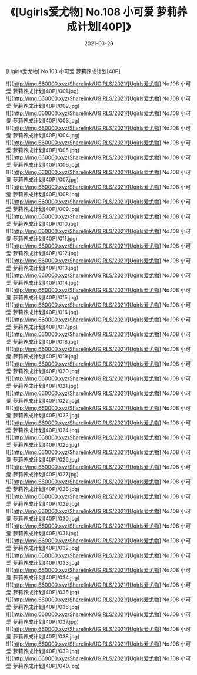 ﻿---
layout: post
title:  《[Ugirls爱尤物] No.108 小可爱 萝莉养成计划[40P]》
date:   2021-03-29
img: http://img.660000.xyz/Sharelink/UGIRLS/2021/[Ugirls爱尤物] No.108 小可爱 萝莉养成计划[40P]/000.jpg
categories: [美女, 清纯, 唯美]
---

[Ugirls爱尤物] No.108 小可爱 萝莉养成计划[40P]

  ![](http://img.660000.xyz/Sharelink/UGIRLS/2021/[Ugirls爱尤物] No.108 小可爱 萝莉养成计划[40P]/001.jpg) <br> ![](http://img.660000.xyz/Sharelink/UGIRLS/2021/[Ugirls爱尤物] No.108 小可爱 萝莉养成计划[40P]/002.jpg) <br> ![](http://img.660000.xyz/Sharelink/UGIRLS/2021/[Ugirls爱尤物] No.108 小可爱 萝莉养成计划[40P]/003.jpg) <br> ![](http://img.660000.xyz/Sharelink/UGIRLS/2021/[Ugirls爱尤物] No.108 小可爱 萝莉养成计划[40P]/004.jpg) <br> ![](http://img.660000.xyz/Sharelink/UGIRLS/2021/[Ugirls爱尤物] No.108 小可爱 萝莉养成计划[40P]/005.jpg) <br> ![](http://img.660000.xyz/Sharelink/UGIRLS/2021/[Ugirls爱尤物] No.108 小可爱 萝莉养成计划[40P]/006.jpg) <br> ![](http://img.660000.xyz/Sharelink/UGIRLS/2021/[Ugirls爱尤物] No.108 小可爱 萝莉养成计划[40P]/007.jpg) <br> ![](http://img.660000.xyz/Sharelink/UGIRLS/2021/[Ugirls爱尤物] No.108 小可爱 萝莉养成计划[40P]/008.jpg) <br> ![](http://img.660000.xyz/Sharelink/UGIRLS/2021/[Ugirls爱尤物] No.108 小可爱 萝莉养成计划[40P]/009.jpg) <br> ![](http://img.660000.xyz/Sharelink/UGIRLS/2021/[Ugirls爱尤物] No.108 小可爱 萝莉养成计划[40P]/010.jpg) <br> ![](http://img.660000.xyz/Sharelink/UGIRLS/2021/[Ugirls爱尤物] No.108 小可爱 萝莉养成计划[40P]/011.jpg) <br> ![](http://img.660000.xyz/Sharelink/UGIRLS/2021/[Ugirls爱尤物] No.108 小可爱 萝莉养成计划[40P]/012.jpg) <br> ![](http://img.660000.xyz/Sharelink/UGIRLS/2021/[Ugirls爱尤物] No.108 小可爱 萝莉养成计划[40P]/013.jpg) <br> ![](http://img.660000.xyz/Sharelink/UGIRLS/2021/[Ugirls爱尤物] No.108 小可爱 萝莉养成计划[40P]/014.jpg) <br> ![](http://img.660000.xyz/Sharelink/UGIRLS/2021/[Ugirls爱尤物] No.108 小可爱 萝莉养成计划[40P]/015.jpg) <br> ![](http://img.660000.xyz/Sharelink/UGIRLS/2021/[Ugirls爱尤物] No.108 小可爱 萝莉养成计划[40P]/016.jpg) <br> ![](http://img.660000.xyz/Sharelink/UGIRLS/2021/[Ugirls爱尤物] No.108 小可爱 萝莉养成计划[40P]/017.jpg) <br> ![](http://img.660000.xyz/Sharelink/UGIRLS/2021/[Ugirls爱尤物] No.108 小可爱 萝莉养成计划[40P]/018.jpg) <br> ![](http://img.660000.xyz/Sharelink/UGIRLS/2021/[Ugirls爱尤物] No.108 小可爱 萝莉养成计划[40P]/019.jpg) <br> ![](http://img.660000.xyz/Sharelink/UGIRLS/2021/[Ugirls爱尤物] No.108 小可爱 萝莉养成计划[40P]/020.jpg) <br> ![](http://img.660000.xyz/Sharelink/UGIRLS/2021/[Ugirls爱尤物] No.108 小可爱 萝莉养成计划[40P]/021.jpg) <br> ![](http://img.660000.xyz/Sharelink/UGIRLS/2021/[Ugirls爱尤物] No.108 小可爱 萝莉养成计划[40P]/022.jpg) <br> ![](http://img.660000.xyz/Sharelink/UGIRLS/2021/[Ugirls爱尤物] No.108 小可爱 萝莉养成计划[40P]/023.jpg) <br> ![](http://img.660000.xyz/Sharelink/UGIRLS/2021/[Ugirls爱尤物] No.108 小可爱 萝莉养成计划[40P]/024.jpg) <br> ![](http://img.660000.xyz/Sharelink/UGIRLS/2021/[Ugirls爱尤物] No.108 小可爱 萝莉养成计划[40P]/025.jpg) <br> ![](http://img.660000.xyz/Sharelink/UGIRLS/2021/[Ugirls爱尤物] No.108 小可爱 萝莉养成计划[40P]/026.jpg) <br> ![](http://img.660000.xyz/Sharelink/UGIRLS/2021/[Ugirls爱尤物] No.108 小可爱 萝莉养成计划[40P]/027.jpg) <br> ![](http://img.660000.xyz/Sharelink/UGIRLS/2021/[Ugirls爱尤物] No.108 小可爱 萝莉养成计划[40P]/028.jpg) <br> ![](http://img.660000.xyz/Sharelink/UGIRLS/2021/[Ugirls爱尤物] No.108 小可爱 萝莉养成计划[40P]/029.jpg) <br> ![](http://img.660000.xyz/Sharelink/UGIRLS/2021/[Ugirls爱尤物] No.108 小可爱 萝莉养成计划[40P]/030.jpg) <br> ![](http://img.660000.xyz/Sharelink/UGIRLS/2021/[Ugirls爱尤物] No.108 小可爱 萝莉养成计划[40P]/031.jpg) <br> ![](http://img.660000.xyz/Sharelink/UGIRLS/2021/[Ugirls爱尤物] No.108 小可爱 萝莉养成计划[40P]/032.jpg) <br> ![](http://img.660000.xyz/Sharelink/UGIRLS/2021/[Ugirls爱尤物] No.108 小可爱 萝莉养成计划[40P]/033.jpg) <br> ![](http://img.660000.xyz/Sharelink/UGIRLS/2021/[Ugirls爱尤物] No.108 小可爱 萝莉养成计划[40P]/034.jpg) <br> ![](http://img.660000.xyz/Sharelink/UGIRLS/2021/[Ugirls爱尤物] No.108 小可爱 萝莉养成计划[40P]/035.jpg) <br> ![](http://img.660000.xyz/Sharelink/UGIRLS/2021/[Ugirls爱尤物] No.108 小可爱 萝莉养成计划[40P]/036.jpg) <br> ![](http://img.660000.xyz/Sharelink/UGIRLS/2021/[Ugirls爱尤物] No.108 小可爱 萝莉养成计划[40P]/037.jpg) <br> ![](http://img.660000.xyz/Sharelink/UGIRLS/2021/[Ugirls爱尤物] No.108 小可爱 萝莉养成计划[40P]/038.jpg) <br> ![](http://img.660000.xyz/Sharelink/UGIRLS/2021/[Ugirls爱尤物] No.108 小可爱 萝莉养成计划[40P]/039.jpg) <br> ![](http://img.660000.xyz/Sharelink/UGIRLS/2021/[Ugirls爱尤物] No.108 小可爱 萝莉养成计划[40P]/040.jpg) <br>